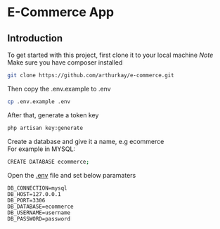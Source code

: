 # E-Commerce App

## Introduction
To get started with this project, first clone it to your local machine
*Note* Make sure you have composer installed

```bash
git clone https://github.com/arthurkay/e-commerce.git
```

Then copy the .env.example to .env
```bash
cp .env.example .env
```

After that, generate a token key
```bash
php artisan key:generate
```

Create a database and give it a name, e.g ecommerce \
For example in MYSQL:
```bash
CREATE DATABASE ecommerce;
```

Open the [.env](.env) file and set below paramaters
```.env
DB_CONNECTION=mysql
DB_HOST=127.0.0.1
DB_PORT=3306
DB_DATABASE=ecommerce
DB_USERNAME=username
DB_PASSWORD=password
```
